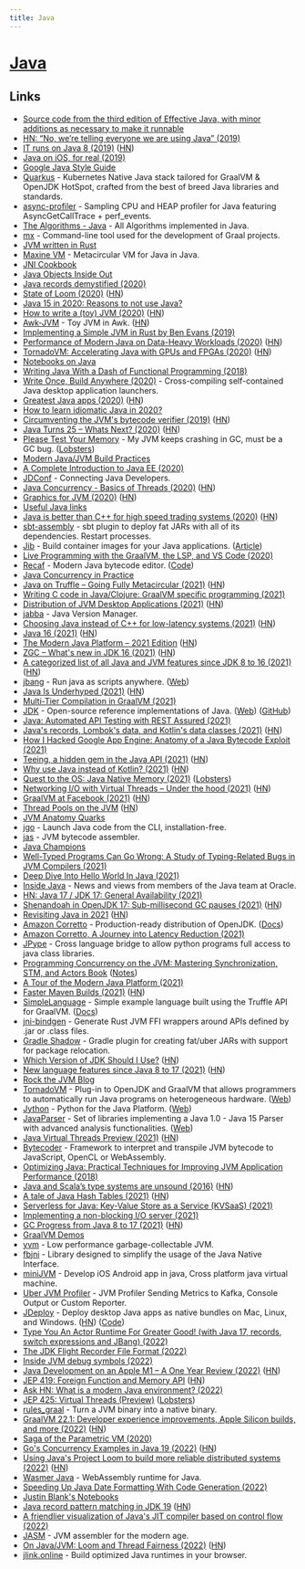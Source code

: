 ```yaml
---
title: Java
---
```


# [Java](<https://en.wikipedia.org/wiki/Java_(programming_language)>)

## Links

- [Source code from the third edition of Effective Java, with minor additions as necessary to make it runnable](https://github.com/jbloch/effective-java-3e-source-code)
- [HN: “No, we’re telling everyone we are using Java” (2019)](https://news.ycombinator.com/item?id=19346017)
- [IT runs on Java 8 (2019)](https://news.ycombinator.com/item?id=19877916) ([HN](https://news.ycombinator.com/item?id=19877916))
- [Java on iOS, for real (2019)](https://gluonhq.com/java-on-ios-for-real/)
- [Google Java Style Guide](https://google.github.io/styleguide/javaguide.html)
- [Quarkus](https://quarkus.io/) - Kubernetes Native Java stack tailored for GraalVM & OpenJDK HotSpot, crafted from the best of breed Java libraries and standards.
- [async-profiler](https://github.com/jvm-profiling-tools/async-profiler) - Sampling CPU and HEAP profiler for Java featuring AsyncGetCallTrace + perf_events.
- [The Algorithms - Java](https://github.com/TheAlgorithms/Java) - All Algorithms implemented in Java.
- [mx](https://github.com/graalvm/mx) - Command-line tool used for the development of Graal projects.
- [JVM written in Rust](https://github.com/douchuan/jvm)
- [Maxine VM](https://github.com/beehive-lab/Maxine-VM) - Metacircular VM for Java in Java.
- [JNI Cookbook](https://github.com/mkowsiak/jnicookbook)
- [Java Objects Inside Out](https://shipilev.net/jvm/objects-inside-out/)
- [Java records demystified (2020)](https://isank.dev/posts/java-14-records/)
- [State of Loom (2020)](https://cr.openjdk.java.net/~rpressler/loom/loom/sol1_part1.html) ([HN](https://news.ycombinator.com/item?id=23201559))
- [Java 15 in 2020: Reasons to not use Java?](https://dev.to/brunoborges/java-15-in-2020-reasons-to-not-use-java-3ekg)
- [How to write a (toy) JVM (2020)](https://zserge.com/posts/jvm/) ([HN](https://news.ycombinator.com/item?id=23390914))
- [Awk-JVM](https://github.com/rethab/awk-jvm) - Toy JVM in Awk. ([HN](https://news.ycombinator.com/item?id=23612910))
- [Implementing a Simple JVM in Rust by Ben Evans (2019)](https://www.youtube.com/watch?v=7ECbwgkHdAE)
- [Performance of Modern Java on Data-Heavy Workloads (2020)](https://jet-start.sh/blog/2020/06/09/jdk-gc-benchmarks-part1) ([HN](https://news.ycombinator.com/item?id=23465660))
- [TornadoVM: Accelerating Java with GPUs and FPGAs (2020)](https://www.infoq.com/articles/tornadovm-java-gpu-fpga/) ([HN](https://news.ycombinator.com/item?id=23521357))
- [Notebooks on Java](https://justinblank.com/notebooks/)
- [Writing Java With a Dash of Functional Programming (2018)](https://jiahao.codes/blog/writing-java-with-a-dash-of-functional-programming/)
- [Write Once, Build Anywhere (2020)](https://dave.autonoma.ca/blog/2020/06/29/write-once-build-anywhere/) - Cross-compiling self-contained Java desktop application launchers.
- [Greatest Java apps (2020)](https://blogs.oracle.com/javamagazine/the-top-25-greatest-java-apps-ever-written) ([HN](https://news.ycombinator.com/item?id=23676723))
- [How to learn idiomatic Java in 2020?](https://lobste.rs/s/y2nnwd/how_learn_idiomatic_java_2020)
- [Circumventing the JVM's bytecode verifier (2019)](https://anthony.som.codes/blog/2019-12-30-jvm-hackery-noverify/) ([HN](https://news.ycombinator.com/item?id=21921922))
- [Java Turns 25 – Whats Next? (2020)](https://www.oracle.com/a/ocom/docs/corporate/analystrelations/omdia-java-turns-25.pdf) ([HN](https://news.ycombinator.com/item?id=24534629))
- [Please Test Your Memory](https://shipilev.net/jvm/test-your-memory/) - My JVM keeps crashing in GC, must be a GC bug. ([Lobsters](https://lobste.rs/s/jaezro/please_test_your_memory))
- [Modern Java/JVM Build Practices](https://github.com/binkley/modern-java-practices)
- [A Complete Introduction to Java EE (2020)](https://www.jessym.com/articles/a-complete-introduction-to-java-ee)
- [JDConf](https://jdconf.splashthat.com/) - Connecting Java Developers.
- [Java Concurrency - Basics of Threads (2020)](https://turkogluc.com/java-concurrency-basics-of-threads/) ([HN](https://news.ycombinator.com/item?id=24940545))
- [Graphics for JVM (2020)](https://tonsky.me/blog/skija/) ([HN](https://news.ycombinator.com/item?id=25121705))
- [Useful Java links](https://github.com/Vedenin/useful-java-links)
- [Java is better than C++ for high speed trading systems (2020)](https://news.efinancialcareers.com/uk-en/3004875/low-latency-java-trading-systems) ([HN](https://news.ycombinator.com/item?id=25217270))
- [sbt-assembly](https://github.com/sbt/sbt-assembly) - sbt plugin to deploy fat JARs with all of its dependencies. Restart processes.
- [Jib](https://github.com/GoogleContainerTools/jib/) - Build container images for your Java applications. ([Article](https://www.infoq.com/news/2020/08/containerize-java-app-with-jib/))
- [Live Programming with the GraalVM, the LSP, and VS Code (2020)](https://www.javaadvent.com/2020/12/live-programming-with-the-graalvm-the-lsp-and-vs-code.html)
- [Recaf](https://www.coley.software/Recaf/) - Modern Java bytecode editor. ([Code](https://github.com/Col-E/Recaf))
- [Java Concurrency in Practice](https://jcip.net/)
- [Java on Truffle – Going Fully Metacircular (2021)](https://medium.com/graalvm/java-on-truffle-going-fully-metacircular-215531e3f840) ([HN](https://news.ycombinator.com/item?id=25838364))
- [Writing C code in Java/Clojure: GraalVM specific programming (2021)](https://yyhh.org/blog/2021/02/writing-c-code-in-javaclojure-graalvm-specific-programming/)
- [Distribution of JVM Desktop Applications (2021)](https://blog.frankel.ch/state-jvm-desktop-frameworks/6/) ([HN](https://news.ycombinator.com/item?id=26135532))
- [jabba](https://github.com/shyiko/jabba) - Java Version Manager.
- [Choosing Java instead of C++ for low-latency systems (2021)](https://stackoverflow.blog/2021/02/22/choosing-java-instead-of-c-for-low-latency-systems/) ([HN](https://news.ycombinator.com/item?id=26225273))
- [Java 16 (2021)](http://jdk.java.net/16/) ([HN](https://news.ycombinator.com/item?id=26477144))
- [The Modern Java Platform – 2021 Edition](https://jamesward.com/2021/03/16/the-modern-java-platform-2021-edition/) ([HN](https://news.ycombinator.com/item?id=26485993))
- [ZGC – What's new in JDK 16 (2021)](https://malloc.se/blog/zgc-jdk16) ([HN](https://news.ycombinator.com/item?id=26555514))
- [A categorized list of all Java and JVM features since JDK 8 to 16 (2021)](https://advancedweb.hu/a-categorized-list-of-all-java-and-jvm-features-since-jdk-8-to-16/) ([HN](https://news.ycombinator.com/item?id=26662297))
- [jbang](https://github.com/jbangdev/jbang) - Run java as scripts anywhere. ([Web](https://www.jbang.dev/))
- [Java Is Underhyped (2021)](https://jackson.sh/posts/2021-04-java-underrated/) ([HN](https://news.ycombinator.com/item?id=26827766))
- [Multi-Tier Compilation in GraalVM (2021)](https://medium.com/graalvm/multi-tier-compilation-in-graalvm-5fbc65f92402)
- [JDK](https://github.com/openjdk/jdk) - Open-source reference implementations of Java. ([Web](https://openjdk.java.net/projects/jdk/)) ([GitHub](https://github.com/openjdk))
- [Java: Automated API Testing with REST Assured (2021)](https://www.linkedin.com/learning/java-automated-api-testing-with-rest-assured)
- [Java's records, Lombok's data, and Kotlin's data classes (2021)](https://nipafx.dev/java-record-semantics/) ([HN](https://news.ycombinator.com/item?id=27076976))
- [How I Hacked Google App Engine: Anatomy of a Java Bytecode Exploit (2021)](https://blog.polybdenum.com/2021/05/05/how-i-hacked-google-app-engine-anatomy-of-a-java-bytecode-exploit.html)
- [Teeing, a hidden gem in the Java API (2021)](https://blog.frankel.ch/teeing-java-api/) ([HN](https://news.ycombinator.com/item?id=27103033))
- [Why use Java instead of Kotlin? (2021)](https://www.reddit.com/r/java/comments/ndwz92/can_i_get_some_reasons_to_use_java_instead_of/gyd5yi5/) ([HN](https://news.ycombinator.com/item?id=27183076))
- [Quest to the OS: Java Native Memory (2021)](https://blog.picnic.nl/quest-to-the-os-java-native-memory-5d3ef68ffc0a) ([Lobsters](https://lobste.rs/s/9ne763/quest_os_java_native_memory))
- [Networking I/O with Virtual Threads – Under the hood (2021)](https://inside.java/2021/05/10/networking-io-with-virtual-threads/) ([HN](https://news.ycombinator.com/item?id=27744826))
- [GraalVM at Facebook (2021)](https://medium.com/graalvm/graalvm-at-facebook-af09338ac519) ([HN](https://news.ycombinator.com/item?id=27782475))
- [Thread Pools on the JVM](https://gist.github.com/djspiewak/46b543800958cf61af6efa8e072bfd5c) ([HN](https://news.ycombinator.com/item?id=27883847))
- [JVM Anatomy Quarks](https://shipilev.net/jvm/anatomy-quarks/)
- [jgo](https://github.com/scijava/jgo) - Launch Java code from the CLI, installation-free.
- [jas](https://github.com/mcy/jas) - JVM bytecode assembler.
- [Java Champions](https://github.com/aalmiray/java-champions)
- [Well-Typed Programs Can Go Wrong: A Study of Typing-Related Bugs in JVM Compilers (2021)](https://dimitro.gr/assets/papers/CSDMMS21.pdf)
- [Deep Dive Into Hello World In Java (2021)](https://medium.com/sahibinden-technology/deep-dive-into-hello-world-in-java-d05d60332984)
- [Inside Java](https://inside.java/) - News and views from members of the Java team at Oracle.
- [HN: Java 17 / JDK 17: General Availability (2021)](https://news.ycombinator.com/item?id=28525378)
- [Shenandoah in OpenJDK 17: Sub-millisecond GC pauses (2021)](https://developers.redhat.com/articles/2021/09/16/shenandoah-openjdk-17-sub-millisecond-gc-pauses) ([HN](https://news.ycombinator.com/item?id=28562874))
- [Revisiting Java in 2021](https://www.avanwyk.com/revisiting-java-in-2021-ii/) ([HN](https://news.ycombinator.com/item?id=28584518))
- [Amazon Corretto](https://aws.amazon.com/corretto/) - Production-ready distribution of OpenJDK. ([Docs](https://docs.aws.amazon.com/corretto/))
- [Amazon Corretto, A Journey into Latency Reduction (2021)](https://www.youtube.com/watch?v=S4IrAZ5wT3c)
- [JPype](https://github.com/jpype-project/jpype) - Cross language bridge to allow python programs full access to java class libraries.
- [Programming Concurrency on the JVM: Mastering Synchronization, STM, and Actors Book](https://www.goodreads.com/book/show/11118624-programming-concurrency-on-the-jvm) ([Notes](https://github.com/preslavmihaylov/booknotes/tree/master/java/programming-concurrency-jvm))
- [A Tour of the Modern Java Platform (2021)](https://www.youtube.com/watch?v=y901lgIuRx0)
- [Faster Maven Builds (2021)](https://blog.frankel.ch/faster-maven-builds/1/) ([HN](https://news.ycombinator.com/item?id=28740367))
- [SimpleLanguage](https://github.com/graalvm/simplelanguage) - Simple example language built using the Truffle API for GraalVM. ([Docs](https://www.graalvm.org/graalvm-as-a-platform/implement-language/))
- [jni-bindgen](https://github.com/MaulingMonkey/jni-bindgen) - Generate Rust JVM FFI wrappers around APIs defined by .jar or .class files.
- [Gradle Shadow](https://github.com/johnrengelman/shadow) - Gradle plugin for creating fat/uber JARs with support for package relocation.
- [Which Version of JDK Should I Use?](http://whichjdk.com/) ([HN](https://news.ycombinator.com/item?id=28820601))
- [New language features since Java 8 to 17 (2021)](https://advancedweb.hu/new-language-features-since-java-8-to-17/) ([HN](https://news.ycombinator.com/item?id=28979048))
- [Rock the JVM Blog](https://blog.rockthejvm.com/)
- [TornadoVM](https://github.com/beehive-lab/TornadoVM) - Plug-in to OpenJDK and GraalVM that allows programmers to automatically run Java programs on heterogeneous hardware. ([Web](https://www.tornadovm.org/))
- [Jython](https://github.com/jython/jython) - Python for the Java Platform. ([Web](https://www.jython.org/))
- [JavaParser](https://github.com/javaparser/javaparser) - Set of libraries implementing a Java 1.0 - Java 15 Parser with advanced analysis functionalities. ([Web](https://javaparser.org/))
- [Java Virtual Threads Preview (2021)](https://openjdk.java.net/jeps/8277131) ([HN](https://news.ycombinator.com/item?id=29236375))
- [Bytecoder](https://github.com/mirkosertic/Bytecoder) - Framework to interpret and transpile JVM bytecode to JavaScript, OpenCL or WebAssembly.
- [Optimizing Java: Practical Techniques for Improving JVM Application Performance (2018)](https://www.goodreads.com/book/show/27015350-optimizing-java)
- [Java and Scala’s type systems are unsound (2016)](https://dl.acm.org/doi/10.1145/2983990.2984004) ([HN](https://news.ycombinator.com/item?id=29317024))
- [A tale of Java Hash Tables (2021)](https://www.andreinc.net/2021/11/08/a-tale-of-java-hash-tables) ([HN](https://news.ycombinator.com/item?id=29319151))
- [Serverless for Java: Key-Value Store as a Service (KVSaaS) (2021)](https://www.youtube.com/watch?v=jbxZvAqJ_MU)
- [Implementing a non-blocking I/O server (2021)](https://tuhuynh.com/posts/implement-nio-server/)
- [GC Progress from Java 8 to 17 (2021)](https://kstefanj.github.io/2021/11/24/gc-progress-8-17.html) ([HN](https://news.ycombinator.com/item?id=29330109))
- [GraalVM Demos](https://github.com/graalvm/graalvm-demos)
- [yvm](https://github.com/kelthuzadx/yvm) - Low performance garbage-collectable JVM.
- [fbjni](https://github.com/facebookincubator/fbjni) - Library designed to simplify the usage of the Java Native Interface.
- [miniJVM](https://github.com/digitalgust/miniJVM) - Develop iOS Android app in java, Cross platform java virtual machine.
- [Uber JVM Profiler](https://github.com/uber-common/jvm-profiler) - JVM Profiler Sending Metrics to Kafka, Console Output or Custom Reporter.
- [JDeploy](https://www.jdeploy.com/) - Deploy desktop Java apps as native bundles on Mac, Linux, and Windows. ([HN](https://news.ycombinator.com/item?id=30340503)) ([Code](https://github.com/shannah/jdeploy))
- [Type You An Actor Runtime For Greater Good! (with Java 17, records, switch expressions and JBang) (2022)](https://evacchi.github.io/java/records/jbang/2022/02/13/type-you-an-actor-runtime-java-17-switch-expressions.html)
- [The JDK Flight Recorder File Format (2022)](https://www.morling.dev/blog/jdk-flight-recorder-file-format/)
- [Inside JVM debug symbols (2022)](https://jpbempel.github.io/2022/03/22/jvm-debug-symbols.html)
- [Java Development on an Apple M1 – A One Year Review (2022)](https://rieckpil.de/java-development-on-an-apple-m1-a-one-year-review/) ([HN](https://news.ycombinator.com/item?id=30799686))
- [JEP 419: Foreign Function and Memory API](https://openjdk.java.net/jeps/419) ([HN](https://news.ycombinator.com/item?id=30812156))
- [Ask HN: What is a modern Java environment? (2022)](https://news.ycombinator.com/item?id=30841581)
- [JEP 425: Virtual Threads (Preview)](https://openjdk.java.net/jeps/425) ([Lobsters](https://lobste.rs/s/5nukey/jep_425_virtual_threads_preview))
- [rules_graal](https://github.com/andyscott/rules_graal) - Turn a JVM binary into a native binary.
- [GraalVM 22.1: Developer experience improvements, Apple Silicon builds, and more (2022)](https://medium.com/graalvm/graalvm-22-1-developer-experience-improvements-apple-silicon-builds-and-more-b7ac9a0f6066) ([HN](https://news.ycombinator.com/item?id=31168001))
- [Saga of the Parametric VM (2020)](http://cr.openjdk.java.net/~jrose/values/parametric-vm.pdf)
- [Go's Concurrency Examples in Java 19 (2022)](https://mccue.dev/pages/5-2-22-go-concurrency-in-java) ([HN](https://news.ycombinator.com/item?id=31254005))
- [Using Java's Project Loom to build more reliable distributed systems (2022)](https://jbaker.io/2022/05/09/project-loom-for-distributed-systems/) ([HN](https://news.ycombinator.com/item?id=31314006))
- [Wasmer Java](https://github.com/wasmerio/wasmer-java) - WebAssembly runtime for Java.
- [Speeding Up Java Date Formatting With Code Generation (2022)](https://justinblank.com/experiments/speedingupdateformats.html)
- [Justin Blank's Notebooks](https://justinblank.com/notebooks/)
- [Java record pattern matching in JDK 19](https://openjdk.java.net/jeps/405) ([HN](https://news.ycombinator.com/item?id=31378896))
- [A friendlier visualization of Java's JIT compiler based on control flow (2022)](https://robcasloz.github.io/blog/2022/05/24/a-friendlier-visualization-of-javas-jit-compiler-based-on-control-flow.html)
- [JASM](https://github.com/roscopeco/jasm) - JVM assembler for the modern age.
- [On Java/JVM: Loom and Thread Fairness (2022)](https://www.morling.dev/blog/loom-and-thread-fairness/) ([HN](https://news.ycombinator.com/item?id=31600067))
- [jlink.online](https://github.com/AdoptOpenJDK/jlink.online) - Build optimized Java runtimes in your browser.